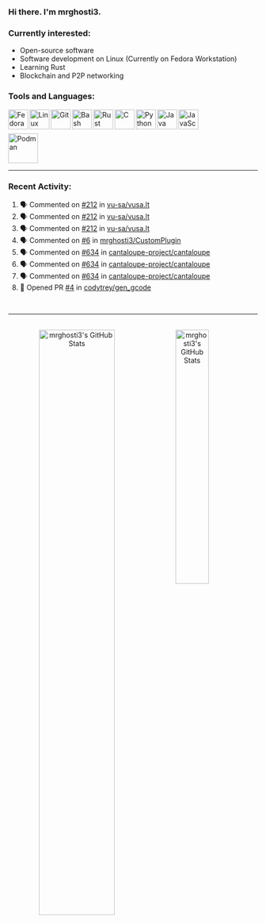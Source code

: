 ### Hi there. I'm mrghosti3.

### Currently interested:

- Open-source software
- Software development on Linux (Currently on Fedora Workstation)
- Learning Rust
- Blockchain and P2P networking

### Tools and Languages:

<img align="left" width="40px" alt="Fedora Workstation" src="https://cdn.jsdelivr.net/gh/devicons/devicon/icons/fedora/fedora-original.svg" />
<img align="left" width="40px" alt="Linux" src="https://cdn.jsdelivr.net/gh/devicons/devicon/icons/linux/linux-original.svg" />
<img align="left" width="40px" alt="Git" src="https://cdn.jsdelivr.net/gh/devicons/devicon/icons/git/git-original.svg" />
<img align="left" width="40px" alt="Bash" src="https://cdn.jsdelivr.net/gh/devicons/devicon/icons/bash/bash-original.svg" />
<img align="left" width="40px" alt="Rust" src="https://cdn.jsdelivr.net/gh/devicons/devicon/icons/rust/rust-plain.svg" />
<img align="left" width="40px" alt="C" src="https://cdn.jsdelivr.net/gh/devicons/devicon/icons/c/c-original.svg" />
<img align="left" width="40px" alt="Python" src="https://cdn.jsdelivr.net/gh/devicons/devicon/icons/python/python-original.svg" />
<img align="left" width="40px" alt="Java" src="https://cdn.jsdelivr.net/gh/devicons/devicon/icons/java/java-original-wordmark.svg" />
<img align="left" width="40px" alt="JavaScript" src="https://cdn.jsdelivr.net/gh/devicons/devicon/icons/javascript/javascript-original.svg" />

<br><br>

<img width="60px" alt="Podman" src="https://cdn.jsdelivr.net/gh/devicons/devicon/icons/podman/podman-original.svg" />

---

### Recent Activity:

<!--START_SECTION:activity-->
1. 🗣 Commented on [#212](https://github.com/vu-sa/vusa.lt/pull/212#issuecomment-1687077712) in [vu-sa/vusa.lt](https://github.com/vu-sa/vusa.lt)
2. 🗣 Commented on [#212](https://github.com/vu-sa/vusa.lt/pull/212#issuecomment-1687068377) in [vu-sa/vusa.lt](https://github.com/vu-sa/vusa.lt)
3. 🗣 Commented on [#212](https://github.com/vu-sa/vusa.lt/pull/212#issuecomment-1687034513) in [vu-sa/vusa.lt](https://github.com/vu-sa/vusa.lt)
4. 🗣 Commented on [#6](https://github.com/mrghosti3/CustomPlugin/issues/6#issuecomment-1678540240) in [mrghosti3/CustomPlugin](https://github.com/mrghosti3/CustomPlugin)
5. 🗣 Commented on [#634](https://github.com/cantaloupe-project/cantaloupe/issues/634#issuecomment-1671943120) in [cantaloupe-project/cantaloupe](https://github.com/cantaloupe-project/cantaloupe)
6. 🗣 Commented on [#634](https://github.com/cantaloupe-project/cantaloupe/issues/634#issuecomment-1671316908) in [cantaloupe-project/cantaloupe](https://github.com/cantaloupe-project/cantaloupe)
7. 🗣 Commented on [#634](https://github.com/cantaloupe-project/cantaloupe/issues/634#issuecomment-1671258104) in [cantaloupe-project/cantaloupe](https://github.com/cantaloupe-project/cantaloupe)
8. 💪 Opened PR [#4](https://github.com/codytrey/gen_gcode/pull/4) in [codytrey/gen_gcode](https://github.com/codytrey/gen_gcode)
<!--END_SECTION:activity-->

<br />

---

<br />

<div align="center">
    <a href="#x">
        <img
            align="left"
            width="55%"
            alt="mrghosti3's GitHub Stats"
            src="https://github-readme-stats.vercel.app/api?username=mrghosti3&show_icons=true&theme=tokyonight&count_private=true&bg_color=3A5D37&text_color=FAC860&icon_color=E75A7C"
        />
    </a>
    <a href="#x">
        <img
            align="left"
            width="36.25%"
            alt="mrghosti3's GitHub Stats"
            src="https://github-readme-stats.vercel.app/api/top-langs/?username=mrghosti3&layout=compact&theme=tokyonight&langs_count=8&bg_color=2B4D28&text_color=FAC860"
        />
    </a>
</div>
